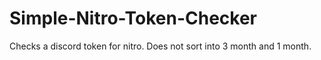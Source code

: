 # Simple-Nitro-Token-Checker
Checks a discord token for nitro. Does not sort into 3 month and 1 month.
